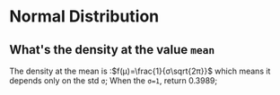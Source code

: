 # Normal Distribution
## What's the density at the value `mean`
The density at the mean is :$f(μ)=\frac{1}{σ\sqrt{2π}}$ which means it depends only on the std `σ`;
When the `σ=1`, return 0.3989;
